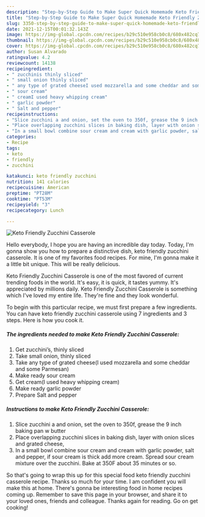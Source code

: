 ```yaml
---
description: "Step-by-Step Guide to Make Super Quick Homemade Keto Friendly Zucchini Casserole"
title: "Step-by-Step Guide to Make Super Quick Homemade Keto Friendly Zucchini Casserole"
slug: 3350-step-by-step-guide-to-make-super-quick-homemade-keto-friendly-zucchini-casserole
date: 2021-12-15T00:01:32.143Z
image: https://img-global.cpcdn.com/recipes/b29c510e958cb0c8/680x482cq70/keto-friendly-zucchini-casserole-recipe-main-photo.jpg
thumbnail: https://img-global.cpcdn.com/recipes/b29c510e958cb0c8/680x482cq70/keto-friendly-zucchini-casserole-recipe-main-photo.jpg
cover: https://img-global.cpcdn.com/recipes/b29c510e958cb0c8/680x482cq70/keto-friendly-zucchini-casserole-recipe-main-photo.jpg
author: Susan Alvarado
ratingvalue: 4.2
reviewcount: 14138
recipeingredient:
- " zucchinis thinly sliced"
- " small onion thinly sliced"
- " any type of grated cheeseI used mozzarella and some cheddar and some Parmesan"
- " sour cream"
- " creamI used heavy whipping cream"
- " garlic powder"
- " Salt and pepper"
recipeinstructions:
- "Slice zucchini a and onion, set the oven to 350f, grease the 9 inch baking pan w butter"
- "Place overlapping zucchini slices in baking dish, layer with onion slices and grated cheese,"
- "In a small bowl combine sour cream and cream with garlic powder, salt and pepper, if sour cream is thick add more cream. Spread sour cream mixture over the zucchini. Bake at 350F about 35 minutes or so."
categories:
- Recipe
tags:
- keto
- friendly
- zucchini

katakunci: keto friendly zucchini 
nutrition: 141 calories
recipecuisine: American
preptime: "PT28M"
cooktime: "PT53M"
recipeyield: "3"
recipecategory: Lunch

---
```



![Keto Friendly Zucchini Casserole](https://img-global.cpcdn.com/recipes/b29c510e958cb0c8/680x482cq70/keto-friendly-zucchini-casserole-recipe-main-photo.jpg)

Hello everybody, I hope you are having an incredible day today. Today, I'm gonna show you how to prepare a distinctive dish, keto friendly zucchini casserole. It is one of my favorites food recipes. For mine, I'm gonna make it a little bit unique. This will be really delicious.



Keto Friendly Zucchini Casserole is one of the most favored of current trending foods in the world. It's easy, it is quick, it tastes yummy. It's appreciated by millions daily. Keto Friendly Zucchini Casserole is something which I've loved my entire life. They're fine and they look wonderful.


To begin with this particular recipe, we must first prepare a few ingredients. You can have keto friendly zucchini casserole using 7 ingredients and 3 steps. Here is how you cook it.

<!--inarticleads1-->

##### The ingredients needed to make Keto Friendly Zucchini Casserole:

1. Get  zucchini’s, thinly sliced
1. Take  small onion, thinly sliced
1. Take  any type of grated cheese(I used mozzarella and some cheddar and some Parmesan)
1. Make ready  sour cream
1. Get  cream(I used heavy whipping cream)
1. Make ready  garlic powder
1. Prepare  Salt and pepper




<!--inarticleads2-->

##### Instructions to make Keto Friendly Zucchini Casserole:

1. Slice zucchini a and onion, set the oven to 350f, grease the 9 inch baking pan w butter
1. Place overlapping zucchini slices in baking dish, layer with onion slices and grated cheese,
1. In a small bowl combine sour cream and cream with garlic powder, salt and pepper, if sour cream is thick add more cream. Spread sour cream mixture over the zucchini. Bake at 350F about 35 minutes or so.




So that's going to wrap this up for this special food keto friendly zucchini casserole recipe. Thanks so much for your time. I am confident you will make this at home. There's gonna be interesting food in home recipes coming up. Remember to save this page in your browser, and share it to your loved ones, friends and colleague. Thanks again for reading. Go on get cooking!
